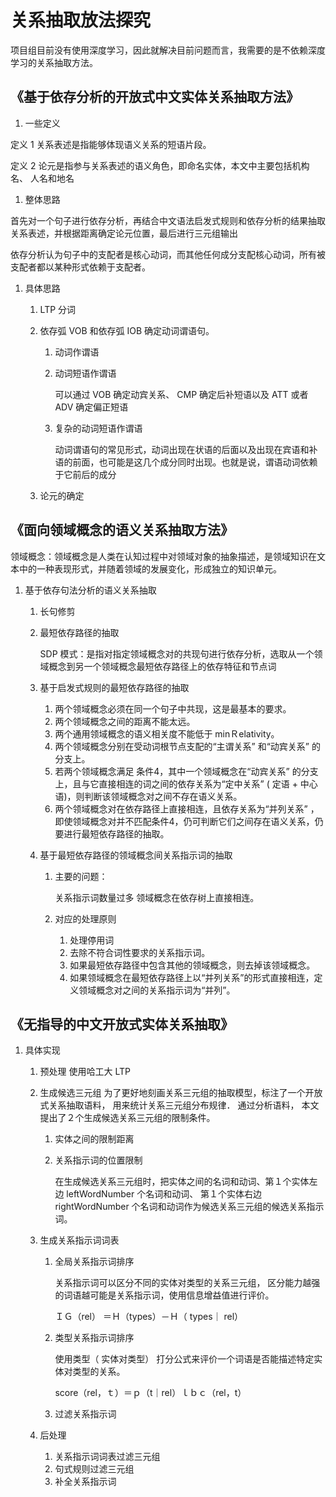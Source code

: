 # 关系抽取放法探究

项目组目前没有使用深度学习，因此就解决目前问题而言，我需要的是不依赖深度学习的关系抽取方法。

## 《基于依存分析的开放式中文实体关系抽取方法》
1. 一些定义

定义 1 关系表述是指能够体现语义关系的短语片段。

定义 2 论元是指参与关系表述的语义角色，即命名实体，本文中主要包括机构名、 人名和地名

1. 整体思路

首先对一个句子进行依存分析，再结合中文语法启发式规则和依存分析的结果抽取关系表述，并根据距离确定论元位置，最后进行三元组输出

依存分析认为句子中的支配者是核心动词，而其他任何成分支配核心动词，所有被支配者都以某种形式依赖于支配者。

1. 具体思路
	1. LTP 分词
	1. 依存弧 VOB 和依存弧 IOB 确定动词谓语句。
		1. 动词作谓语

		1. 动词短语作谓语
			
			可以通过 VOB 确定动宾关系、 CMP 确定后补短语以及 ATT 或者 ADV 确定偏正短语
		
		1. 复杂的动词短语作谓语

			动词谓语句的常见形式，动词出现在状语的后面以及出现在宾语和补语的前面，也可能是这几个成分同时出现。也就是说，谓语动词依赖于它前后的成分

	1. 论元的确定

## 《面向领域概念的语义关系抽取方法》

领域概念：领域概念是人类在认知过程中对领域对象的抽象描述，是领域知识在文本中的一种表现形式，并随着领域的发展变化，形成独立的知识单元。

1. 基于依存句法分析的语义关系抽取
	1. 长句修剪
	1. 最短依存路径的抽取

		SDP 模式：是指对指定领域概念对的共现句进行依存分析，选取从一个领域概念到另一个领域概念最短依存路径上的依存特征和节点词

	1. 基于启发式规则的最短依存路径的抽取
		1. 两个领域概念必须在同一个句子中共现，这是最基本的要求。
		1. 两个领域概念之间的距离不能太远。
		1. 两个通用领域概念的语义相关度不能低于 minＲelativity。
		1. 两个领域概念分别在受动词根节点支配的“主谓关系” 和“动宾关系” 的分支上。
		1. 若两个领域概念满足 条件4，其中一个领域概念在“动宾关系” 的分支上，且与它直接相连的词之间的依存关系为“定中关系” ( 定语 + 中心语)，则判断该领域概念对之间不存在语义关系。
		1. 两个领域概念对在依存路径上直接相连，且依存关系为“并列关系” ，即使领域概念对并不匹配条件4，仍可判断它们之间存在语义关系，仍要进行最短依存路径的抽取。

	1. 基于最短依存路径的领域概念间关系指示词的抽取
		1. 主要的问题：

			关系指示词数量过多
			领域概念在依存树上直接相连。
		
		1. 对应的处理原则

			1. 处理停用词
			1. 去除不符合词性要求的关系指示词。
			1. 如果最短依存路径中包含其他的领域概念，则去掉该领域概念。
			1. 如果领域概念在最短依存路径上以“并列关系”的形式直接相连，定义领域概念对之间的关系指示词为“并列”。

## 《无指导的中文开放式实体关系抽取》

1. 具体实现
	1. 预处理
		使用哈工大 LTP
	1. 生成候选三元组
		为了更好地刻画关系三元组的抽取模型，标注了一个开放式关系抽取语料， 用来统计关系三元组分布规律． 通过分析语料， 本文提出了２个生成候选关系三元组的限制条件。

		1. 实体之间的限制距离
		1. 关系指示词的位置限制

			 在生成候选关系三元组时，把实体之间的名词和动词、第１个实体左边 leftWordNumber 个名词和动词、 第１个实体右边rightWordNumber 个名词和动词作为候选关系三元组的候选关系指示词。

	1. 生成关系指示词词表

		1. 全局关系指示词排序

			关系指示词可以区分不同的实体对类型的关系三元组， 区分能力越强的词语越可能是关系指示词，使用信息增益值进行评价。
			
			ＩＧ（rel） ＝Ｈ（types）－Ｈ（ types｜ rel）

		1. 类型关系指示词排序

			使用类型（ 实体对类型） 打分公式来评价一个词语是否能描述特定实体对类型的关系。

			score（rel，ｔ）＝ｐ（t｜rel）ｌｂｃ（rel，t）

		1. 过滤关系指示词

	1. 后处理

		1. 关系指示词词表过滤三元组
		1. 句式规则过滤三元组
		1. 补全关系指示词